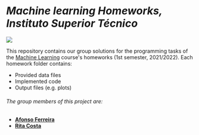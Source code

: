 # _Machine learning Homeworks, Instituto Superior Técnico_ 

[![](https://www.ejp-eurad.eu/sites/default/files/2019-11/ist_logo.png)](https://tecnico.ulisboa.pt/en/) 

This repository contains our group solutions for the programming tasks of the [Machine Learning](https://fenix.tecnico.ulisboa.pt/disciplinas/Apre2/2021-2022/1-semestre) course's homeworks (1st semester, 2021/2022). Each homework folder contains:
 - Provided data files
 - Implemented code
 - Output files (e.g. plots)

###### The group members of this project are: 
 - **[Afonso Ferreira]**
 - **[Rita Costa]**

[//]: # (These are reference links used in the body of this note and get stripped out when the markdown processor does its job. There is no need to format nicely because it shouldn't be seen.)

   [Afonso Ferreira]: <https://github.com/afonsof3rreira>
   [Rita Costa]: <https://ritasantinhoscosta>

